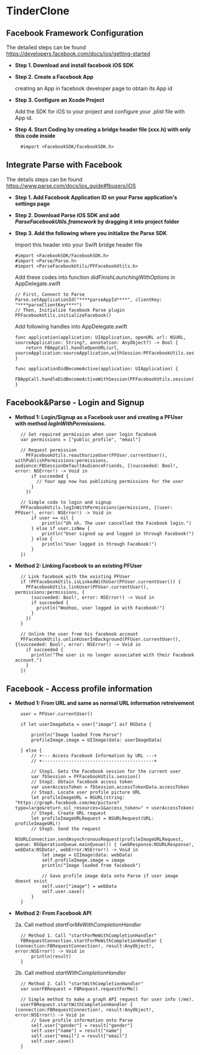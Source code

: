 # TinderClone
Facebook Framework Configuration
--------------------------------
The detailed steps can be found https://developers.facebook.com/docs/ios/getting-started

* **Step 1. Download and install facebook iOS SDK**

* **Step 2. Create a Facebook App**

  creating an App in facebook developer page to obtain its App id

* **Step 3. Configure an Xcode Project**

  Add the SDK for iOS to your project and configure your .plist file with App id.
  
* **Step 4. Start Coding by creating a bridge header file (xxx.h) with only this code inside**

        #import <FacebookSDK/FacebookSDK.h>
        
Integrate Parse with Facebook
-----------------------------
The details steps can be found https://www.parse.com/docs/ios_guide#fbusers/iOS

* **Step 1. Add Facebook Application ID on your Parse application's settings page**

* **Step 2. Download Parse iOS SDK and add *ParseFacebookUtils.framework* by dragging it into project folder**

* **Step 3. Add the following where you initialize the Parse SDK**
  
  Import this header into your Swift bridge header file
      
      #import <FacebookSDK/FacebookSDK.h>
      #import <Parse/Parse.h>
      #import <ParseFacebookUtils/PFFacebookUtils.h>

  Add these codes into function *didFinishLaunchingWithOptions* in AppDelegate.swift
  
      // First, Connect to Parse
      Parse.setApplicationId("****parseAppId****", clientKey: "****parseClientKey****")
      // Then, Initialize facebook Parse plugin
      PFFacebookUtils.initializeFacebook()

      
  Add following handles into AppDelegate.swift

      func application(application: UIApplication, openURL url: NSURL, sourceApplication: String?, annotation: AnyObject?) -> Bool {
          return FBAppCall.handleOpenURL(url, sourceApplication:sourceApplication,withSession:PFFacebookUtils.session())
      }
      
      func applicationDidBecomeActive(application: UIApplication) {
          FBAppCall.handleDidBecomeActiveWithSession(PFFacebookUtils.session())
      }  
    
Facebook&Parse - Login and Signup
---------------------------------
* **Method 1: Login/Signup as a Facebook user and creating a PFUser with method *logInWithPermissions*.**

        // Set required permission when user login facebook
        var permissions = ["public_profile", "email"]
        
        // Request permission
          PFFacebookUtils.reauthorizeUser(PFUser.currentUser(), withPublishPermissions:permissions, audience:FBSessionDefaultAudienceFriends, {(succeeded: Bool!, error: NSError!) -> Void in
            if succeeded {
              // Your app now has publishing permissions for the user
            }
          })
        
        // Simple code to login and signup
        PFFacebookUtils.logInWithPermissions(permissions, {(user: PFUser!, error: NSError!) -> Void in
            if user == nil {
                println("Uh oh. The user cancelled the Facebook login.")
            } else if user.isNew {
                println("User signed up and logged in through Facebook!")
            } else {
                println("User logged in through Facebook!")
            }
        })
  
* **Method 2: Linking Facebook to an existing PFUser**

        // Link facebook with the existing PFUser
        if !PFFacebookUtils.isLinkedWithUser(PFUser.currentUser()) {
          PFFacebookUtils.linkUser(PFUser.currentUser(), permissions:permissions, {
            (succeeded: Bool!, error: NSError!) -> Void in
            if succeeded {
              println("Woohoo, user logged in with Facebook!")
            }
          })
        }
        
        // Unlink the user from his facebook account
        PFFacebookUtils.unlinkUserInBackground(PFUser.currentUser(), {(succeeded: Bool!, error: NSError!) -> Void in
          if succeeded {
            println("The user is no longer associated with their Facebook account.")
          }
        })

Facebook - Access profile information
-------------------------------------

* **Method 1: From URL and same as normal URL information retreivement**

        user = PFUser.currentUser()
        
        if let userImageData = user["image"] as? NSData {
            
            println("Image loaded from Parse")
            profileImage.image = UIImage(data: userImageData)
            
        } else {
            // +--- Access Facebook Information by URL ---+
            // +------------------------------------------+
            
            // Step1. Gets the Facebook session for the current user
            var fbSession = PFFacebookUtils.session()
            // Step2. Obtain facebook access token
            var userAccessToken = fbSession.accessTokenData.accessToken
            // Step3. Locate user profile picture URL
            let profileImageURL = NSURL(string: "https://graph.facebook.com/me/picture?type=large&return_ssl_resources=1&access_token=" + userAccessToken)
            // Step4. Create URL request
            let profileImageURLRequest = NSURLRequest(URL: profileImageURL!)
            // Step5. Send the request
            NSURLConnection.sendAsynchronousRequest(profileImageURLRequest, queue: NSOperationQueue.mainQueue()) { (webResponse:NSURLResponse!, webData:NSData!, webError:NSError!) -> Void in
                let image = UIImage(data: webData)
                self.profileImage.image = image
                println("Image loaded from facebook")
                
                // Save profile image data onto Parse if user image doesnt exist
                self.user["image"] = webData
                self.user.save()
            }
        }

* **Method 2: From Facebook API**

    2a. Call method *startForMeWithCompletionHandler*

        // Method 1. Call "startForMeWithCompletionHandler"
        FBRequestConnection.startForMeWithCompletionHandler { (connection:FBRequestConnection!, result:AnyObject!, error:NSError!) -> Void in
            println(result)
        }

    2b. Call method *startWithCompletionHandler*

        // Method 2. Call "startWithCompletionHandler"
        var userFBRequest = FBRequest.requestForMe()
        
        // Simple method to make a graph API request for user info (/me).
        userFBRequest.startWithCompletionHandler { (connection:FBRequestConnection!, result:AnyObject!, error:NSError!) -> Void in
            // Save profile information onto Parse
            self.user["gender"] = result["gender"]
            self.user["name"] = result["name"]
            self.user["email"] = result["email"]
            self.user.save()
        }

    

